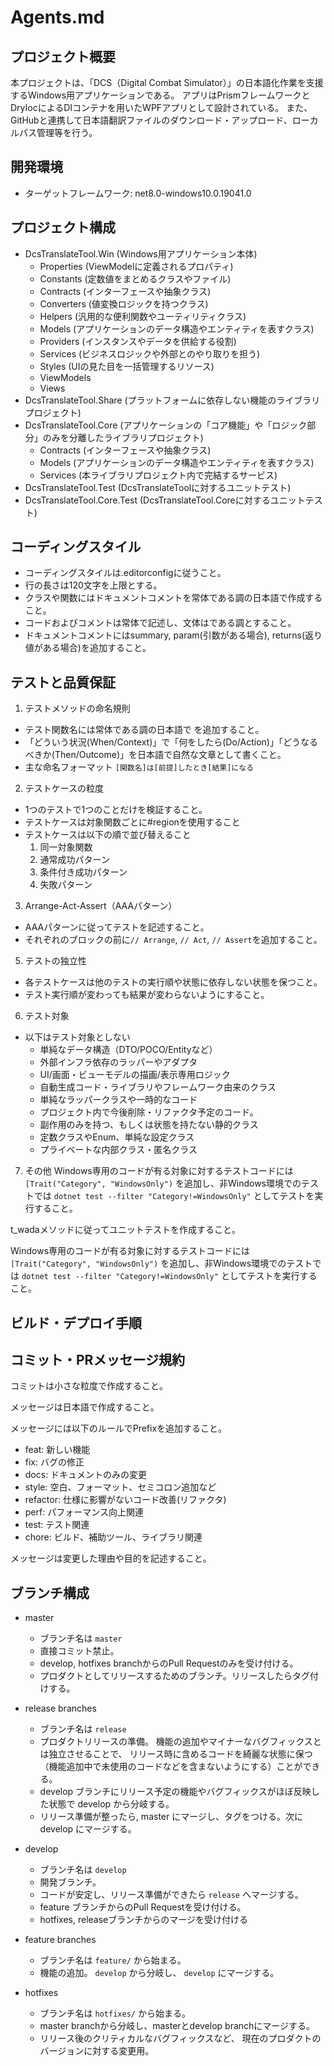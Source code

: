 # Agents.md

## プロジェクト概要

本プロジェクトは、「DCS（Digital Combat Simulator）」の日本語化作業を支援するWindows用アプリケーションである。
アプリはPrismフレームワークとDryIocによるDIコンテナを用いたWPFアプリとして設計されている。
また、GitHubと連携して日本語翻訳ファイルのダウンロード・アップロード、ローカルパス管理等を行う。

## 開発環境
- ターゲットフレームワーク: net8.0-windows10.0.19041.0

## プロジェクト構成

- DcsTranslateTool.Win (Windows用アプリケーション本体)
    - Properties (ViewModelに定義されるプロパティ)
    - Constants (定数値をまとめるクラスやファイル)
    - Contracts (インターフェースや抽象クラス)
    - Converters (値変換ロジックを持つクラス)
    - Helpers (汎用的な便利関数やユーティリティクラス)
    - Models (アプリケーションのデータ構造やエンティティを表すクラス)
    - Providers (インスタンスやデータを供給する役割)
    - Services (ビジネスロジックや外部とのやり取りを担う)
    - Styles (UIの見た目を一括管理するリソース)
    - ViewModels
    - Views
- DcsTranslateTool.Share (プラットフォームに依存しない機能のライブラリプロジェクト)
- DcsTranslateTool.Core (アプリケーションの「コア機能」や「ロジック部分」のみを分離したライブラリプロジェクト)
    - Contracts (インターフェースや抽象クラス)
    - Models (アプリケーションのデータ構造やエンティティを表すクラス)
    - Services (本ライブラリプロジェクト内で完結するサービス)
- DcsTranslateTool.Test (DcsTranslateToolに対するユニットテスト)
- DcsTranslateTool.Core.Test (DcsTranslateTool.Coreに対するユニットテスト)

## コーディングスタイル

- コーディングスタイルは.editorconfigに従うこと。
- 行の長さは120文字を上限とする。
- クラスや関数にはドキュメントコメントを常体である調の日本語で作成すること。
- コードおよびコメントは常体で記述し、文体はである調とすること。
- ドキュメントコメントにはsummary, param(引数がある場合), returns(返り値がある場合)を追加すること。

## テストと品質保証

1. テストメソッドの命名規則
- テスト関数名には常体である調の日本語で を追加すること。
- 「どういう状況(When/Context)」で「何をしたら(Do/Action)」「どうなるべきか(Then/Outcome)」を日本語で自然な文章として書くこと。
- 主な命名フォーマット
  `[関数名]は[前提]したとき[結果]になる`

2. テストケースの粒度
- 1つのテストで1つのことだけを検証すること。
- テストケースは対象関数ごとに#regionを使用すること
- テストケースは以下の順で並び替えること
    1. 同一対象関数
    2. 通常成功パターン
    3. 条件付き成功パターン
    4. 失敗パターン

3. Arrange-Act-Assert（AAAパターン）
- AAAパターンに従ってテストを記述すること。
- それぞれのブロックの前に`// Arrange`, `// Act`, `// Assert`を追加すること。

5. テストの独立性
- 各テストケースは他のテストの実行順や状態に依存しない状態を保つこと。
- テスト実行順が変わっても結果が変わらないようにすること。

6. テスト対象
- 以下はテスト対象としない
    - 単純なデータ構造（DTO/POCO/Entityなど）
    - 外部インフラ依存のラッパーやアダプタ
    - UI/画面・ビューモデルの描画/表示専用ロジック
    - 自動生成コード・ライブラリやフレームワーク由来のクラス
    - 単純なラッパークラスや一時的なコード
    - プロジェクト内で今後削除・リファクタ予定のコード。
    - 副作用のみを持つ、もしくは状態を持たない静的クラス
    - 定数クラスやEnum、単純な設定クラス
    - プライベートな内部クラス・匿名クラス

7. その他
Windows専用のコードが有る対象に対するテストコードには `[Trait("Category", "WindowsOnly")` を追加し、非Windows環境でのテストでは `dotnet test --filter "Category!=WindowsOnly"` としてテストを実行すること。

t_wadaメソッドに従ってユニットテストを作成すること。

Windows専用のコードが有る対象に対するテストコードには `[Trait("Category", "WindowsOnly")` を追加し、非Windows環境でのテストでは `dotnet test --filter "Category!=WindowsOnly"` としてテストを実行すること。

## ビルド・デプロイ手順

## **コミット・PRメッセージ規約**

コミットは小さな粒度で作成すること。

メッセージは日本語で作成すること。

メッセージには以下のルールでPrefixを追加すること。

- feat: 新しい機能
- fix: バグの修正
- docs: ドキュメントのみの変更
- style: 空白、フォーマット、セミコロン追加など
- refactor: 仕様に影響がないコード改善(リファクタ)
- perf: パフォーマンス向上関連
- test: テスト関連
- chore: ビルド、補助ツール、ライブラリ関連

メッセージは変更した理由や目的を記述すること。

## ブランチ構成
- master
  - ブランチ名は `master`
  - 直接コミット禁止。
  - develop, hotfixes branchからのPull Requestのみを受け付ける。
  - プロダクトとしてリリースするためのブランチ。リリースしたらタグ付けする。

- release branches
  - ブランチ名は `release`
  - プロダクトリリースの準備。 機能の追加やマイナーなバグフィックスとは独立させることで、 リリース時に含めるコードを綺麗な状態に保つ（機能追加中で未使用のコードなどを含まないようにする）ことができる。
  - develop ブランチにリリース予定の機能やバグフィックスがほぼ反映した状態で develop から分岐する。
  - リリース準備が整ったら, master にマージし、タグをつける。次に develop にマージする。

- develop
  - ブランチ名は `develop`
  - 開発ブランチ。
  - コードが安定し、リリース準備ができたら `release` へマージする。
  - feature ブランチからのPull Requestを受け付ける。
  - hotfixes, releaseブランチからのマージを受け付ける
- feature branches
  - ブランチ名は `feature/` から始まる。
  - 機能の追加。 `develop` から分岐し、 `develop` にマージする。
- hotfixes
  - ブランチ名は `hotfixes/` から始まる。
  - master branchから分岐し、masterとdevelop branchにマージする。
  - リリース後のクリティカルなバグフィックスなど、 現在のプロダクトのバージョンに対する変更用。
